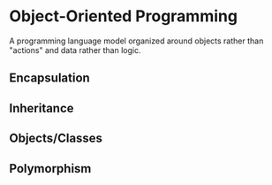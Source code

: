 # Object-Oriented Programming

A programming language model organized around objects rather than "actions" and data rather than logic.

## Encapsulation

## Inheritance

## Objects/Classes

## Polymorphism
